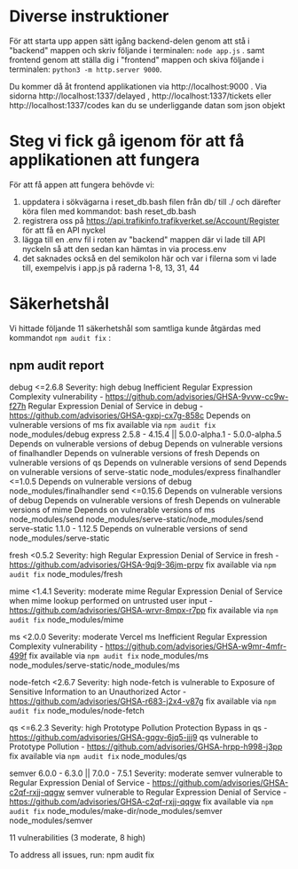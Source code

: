 # Diverse instruktioner

För att starta upp appen sätt igång backend-delen genom att stå i "backend" mappen och skriv följande i terminalen: ```node app.js``` .
samt frontend genom att ställa dig i "frontend" mappen och skiva följande i terminalen: ```python3 -m http.server 9000```.

Du kommer då åt frontend applikationen via http://localhost:9000 . Via sidorna http://localhost:1337/delayed , http://localhost:1337/tickets eller http://localhost:1337/codes kan du se underliggande datan som json objekt


# Steg vi fick gå igenom för att få applikationen att fungera  

För att få appen att fungera behövde vi:  

1. uppdatera i sökvägarna i reset_db.bash filen från db/ till ./ och därefter köra filen med kommandot: bash reset_db.bash
2. registrera oss på https://api.trafikinfo.trafikverket.se/Account/Register för att få en API nyckel
3. lägga till en .env fil i roten av "backend" mappen där vi lade till API nyckeln så att den sedan kan hämtas in via process.env
4. det saknades också en del semikolon här och var i filerna som vi lade till, exempelvis i app.js på raderna 1-8, 13, 31, 44


# Säkerhetshål  

Vi hittade följande 11 säkerhetshål som samtliga kunde åtgärdas med kommandot ```npm audit fix``` :


## npm audit report

debug  <=2.6.8
Severity: high
debug Inefficient Regular Expression Complexity vulnerability - https://github.com/advisories/GHSA-9vvw-cc9w-f27h
Regular Expression Denial of Service in debug - https://github.com/advisories/GHSA-gxpj-cx7g-858c
Depends on vulnerable versions of ms
fix available via `npm audit fix`
node_modules/debug
  express  2.5.8 - 4.15.4 || 5.0.0-alpha.1 - 5.0.0-alpha.5
  Depends on vulnerable versions of debug
  Depends on vulnerable versions of finalhandler
  Depends on vulnerable versions of fresh
  Depends on vulnerable versions of qs
  Depends on vulnerable versions of send
  Depends on vulnerable versions of serve-static
  node_modules/express
  finalhandler  <=1.0.5
  Depends on vulnerable versions of debug
  node_modules/finalhandler
  send  <=0.15.6
  Depends on vulnerable versions of debug
  Depends on vulnerable versions of fresh
  Depends on vulnerable versions of mime
  Depends on vulnerable versions of ms
  node_modules/send
  node_modules/serve-static/node_modules/send
    serve-static  1.1.0 - 1.12.5
    Depends on vulnerable versions of send
    node_modules/serve-static

fresh  <0.5.2
Severity: high
Regular Expression Denial of Service in fresh - https://github.com/advisories/GHSA-9qj9-36jm-prpv
fix available via `npm audit fix`
node_modules/fresh

mime  <1.4.1
Severity: moderate
mime Regular Expression Denial of Service when mime lookup performed on untrusted user input - https://github.com/advisories/GHSA-wrvr-8mpx-r7pp
fix available via `npm audit fix`
node_modules/mime

ms  <2.0.0
Severity: moderate
Vercel ms Inefficient Regular Expression Complexity vulnerability - https://github.com/advisories/GHSA-w9mr-4mfr-499f
fix available via `npm audit fix`
node_modules/ms
node_modules/serve-static/node_modules/ms

node-fetch  <2.6.7
Severity: high
node-fetch is vulnerable to Exposure of Sensitive Information to an Unauthorized Actor - https://github.com/advisories/GHSA-r683-j2x4-v87g
fix available via `npm audit fix`
node_modules/node-fetch

qs  <=6.2.3
Severity: high
Prototype Pollution Protection Bypass in qs - https://github.com/advisories/GHSA-gqgv-6jq5-jjj9
qs vulnerable to Prototype Pollution - https://github.com/advisories/GHSA-hrpp-h998-j3pp
fix available via `npm audit fix`
node_modules/qs

semver  6.0.0 - 6.3.0 || 7.0.0 - 7.5.1
Severity: moderate
semver vulnerable to Regular Expression Denial of Service - https://github.com/advisories/GHSA-c2qf-rxjj-qqgw
semver vulnerable to Regular Expression Denial of Service - https://github.com/advisories/GHSA-c2qf-rxjj-qqgw
fix available via `npm audit fix`
node_modules/make-dir/node_modules/semver
node_modules/semver

11 vulnerabilities (3 moderate, 8 high)

To address all issues, run:
  npm audit fix